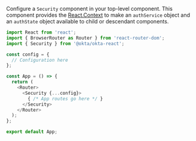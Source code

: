 Configure a `Security` component in your top-level component. This component provides the [React.Context](https://reactjs.org/docs/context.html) to make an `authService` object and an `authState` object available to child or descendant components.  

```javascript
import React from 'react';
import { BrowserRouter as Router } from 'react-router-dom';
import { Security } from '@okta/okta-react';

const config = {
  // Configuration here
};

const App = () => { 
  return (
    <Router>
      <Security {...config}>
        { /* App routes go here */ }
      </Security>
    </Router>
  );
};

export default App;
```

